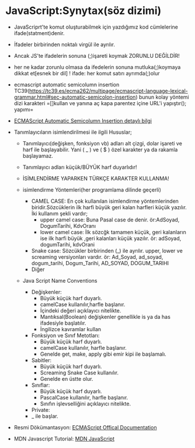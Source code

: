 # JavaScript:Synytax(söz dizimi)
* JavaScriprt'te komut oluşturabilmek için yazdığımız kod cümlelerine ifade(statment)denir.
* İfadeler birbirinden noktalı virgül ile ayrılır.
* Ancak JS'te ifadelerin sonuna (;)işareti koymak ZORUNLU DEĞİLDİR!
* her ne kadar zorunlu olmasa da ifedelerin sonuna mutluka(;)koymaya dikkat et[esnek bir dil]
! ifade: her komut satırı ayrımda(;)olur
* ecmascript automatic semicolumn insertion TC39(https://tc39.es/ecma262/multipage/ecmascript-language-lexical-grammar.html#sec-automatic-semicolon-insertion) bunun kolay yöntemi dizi karakteri =[]kullan ve yanına aç kapa parentez içine URL'i yapıştır(); yapımı=
* [ECMAScript Automatic Semicolumn Insertion detaylı bilgi](https://tc39.es/ecma262/multipage/ecmascript-language-lexical-grammar.html#sec-automatic-semicolon-insertion)
* Tanımlayıcıların isimlendirilmesi ile ilgili Hususlar; 
    * Tanımlayıcı(değişken, fonksiyon vb) adları alt çizgi, dolar işareti ve harf ile başlayabilir. Yani ( _ ) ve  ( $ ) özel karakter ya da rakamla başlayamaz.
    * Tanımlayıcı adları küçük/BÜYÜK harf duyarlıdır!
    * İSİMLENDİRME YAPARKEN TÜRKÇE KARAKTER KULLANMA!
    * isimlendirme Yöntemleri(her programlama dilinde geçerli)
        * CAMEL CASE:
            En çok kullanılan isimlendirme yöntemlerinden biridir.Sözcüklerin ilk harfi büyük geri kalan harfleri küçük yazılır. İki kullanım şekli vardır;
            * upper camel case: Buna Pasal case de denir. ör:AdSoyad, DogumTarihi, KdvOranı
            * lower camel case: İlk sözcğk tamamen küçük, geri kalanların ise ilk harfi büyük ,geri kalanları küçük yazılır. ör: adSoyad, dogumTarihi, kdvOrani
        * Snake case:
            Sözcükler birbirinden (_) ile ayrılır. upper, lower ve screaming versiyonları vardır. ör: Ad_Soyad, ad_soyad, dogum_tarihi, Dogum_Tarihi, AD_SOYAD, DOGUM_TARIHI
        * Diğer

    * Java Script Name Conventions
        * Değişkenler:
            * Büyük küçük harf duyarlı.
            * camelCase kullanılır,harfle başlanır.
            * İçindeki değeri açıklayıcı nitelikte.
            * Mantıksal(Boolean) değişkenler genellikle is ya da has ifadesiyle başlatılır.
            * İngilizce kavramlar kullan
        * Fonksiyon ve Sınıf Metotları:
            * Büyük küçük harf duyarlı.
            * camelCase kullanılır, harfle başlanır.
            * Genelde get, make, apply gibi emir kipi ile başlamalı.
        * Sabitler:
            * Büyük küçük harf duyarlı.
            * Screaming Snake Case kullanılır.
            * Genelde en üstte olur.
        * Sınıflar:
            * Büyük küçük harf duyarlı.
            * PascalCase kullanılır, harfle başlanır.
            * Sınıfın işlevselliğini açıklayıcı nitelikte.
        * Private:
        * _ ile başlar.


* Resmi Dökümantasyon: [ECMAScript Offical Documentation](https://tc39.es/ecma262)

* MDN Javascript Tutorial: [MDN JavaScript](https://developer.mozilla.org/en-US/docs/Web/JavaScript)

    